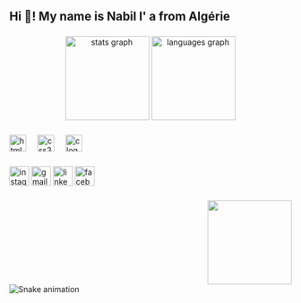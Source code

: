 <h2 align="left">Hi 👋! My name is  Nabil l' a from  Algérie</h2>

###

<div align="center">
  <img src="https://github-readme-stats.vercel.app/api?username=nabilghenissa&hide_title=false&hide_rank=false&show_icons=true&include_all_commits=true&count_private=true&disable_animations=false&theme=dracula&locale=en&hide_border=false" height="150" alt="stats graph"  />
  <img src="https://github-readme-stats.vercel.app/api/top-langs?username=nabilghenissa&locale=en&hide_title=true&layout=compact&card_width=320&langs_count=5&theme=dracula&hide_border=true&custom_title=Nabil%20Ghenissa%20" height="150" alt="languages graph"  />
</div>

###

<div align="left">
  <img src="https://cdn.jsdelivr.net/gh/devicons/devicon/icons/html5/html5-original.svg" height="30" alt="html5 logo"  />
  <img width="12" />
  <img src="https://cdn.jsdelivr.net/gh/devicons/devicon/icons/css3/css3-original.svg" height="30" alt="css3 logo"  />
  <img width="12" />
  <img src="https://cdn.jsdelivr.net/gh/devicons/devicon/icons/c/c-original.svg" height="30" alt="c logo"  />
</div>

###

<div align="left">
  <img src="https://img.shields.io/static/v1?message=Instagram&logo=instagram&label=&color=E4405F&logoColor=white&labelColor=&style=for-the-badge" height="35" alt="instagram logo"  />
  <img src="https://img.shields.io/static/v1?message=Gmail&logo=gmail&label=&color=D14836&logoColor=white&labelColor=&style=for-the-badge" height="35" alt="gmail logo"  />
  <img src="https://img.shields.io/static/v1?message=LinkedIn&logo=linkedin&label=&color=0077B5&logoColor=white&labelColor=&style=for-the-badge" height="35" alt="linkedin logo"  />
  <img src="https://img.shields.io/static/v1?message=Facebook&logo=facebook&label=&color=1877F2&logoColor=white&labelColor=&style=for-the-badge" height="35" alt="facebook logo"  />
</div>

###

<img align="right" height="150" src="https://media4.giphy.com/media/9XeR2SAyL9YixCYN0b/giphy.gif?cid=6c09b952gprt2n7czkggqvqabpoju8extmu9nd32vjlzeiog&ep=v1_internal_gif_by_id&rid=giphy.gif&ct=g"  />

###

<br clear="both">

<img src="https://raw.githubusercontent.com/nabilghenissa/nabilghenissa/output/snake.svg" alt="Snake animation" />

###
